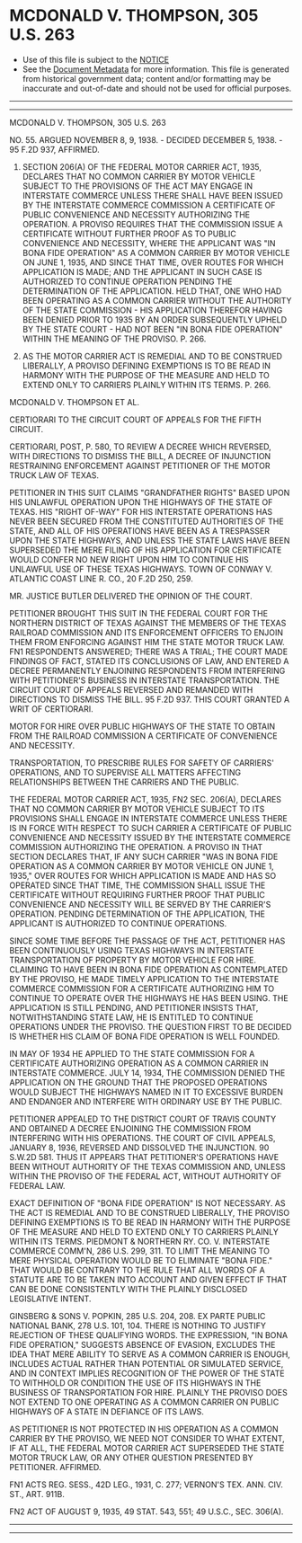 ---
---

# MCDONALD V. THOMPSON, 305 U.S. 263

* Use of this file is subject to the [NOTICE](https://github.com/publicdocs/notice/blob/master/NOTICE)
* See the [Document Metadata](../../../) for more information.
  This file is generated from historical government data; content and/or formatting may be inaccurate and out-of-date and should not be used for official purposes.

----------
----------

MCDONALD V. THOMPSON, 305 U.S. 263

NO. 55.  ARGUED NOVEMBER 8, 9, 1938.  - DECIDED DECEMBER 5, 1938.  - 95 F.2D 937, AFFIRMED.

1.  SECTION 206(A) OF THE FEDERAL MOTOR CARRIER ACT, 1935, DECLARES THAT NO COMMON CARRIER BY MOTOR VEHICLE SUBJECT TO THE PROVISIONS OF THE ACT MAY ENGAGE IN INTERSTATE COMMERCE UNLESS THERE SHALL HAVE BEEN ISSUED BY THE INTERSTATE COMMERCE COMMISSION A CERTIFICATE OF PUBLIC CONVENIENCE AND NECESSITY AUTHORIZING THE OPERATION.  A PROVISO REQUIRES THAT THE COMMISSION ISSUE A CERTIFICATE WITHOUT FURTHER PROOF AS TO PUBLIC CONVENIENCE AND NECESSITY, WHERE THE APPLICANT WAS "IN BONA FIDE OPERATION" AS A COMMON CARRIER BY MOTOR VEHICLE ON JUNE 1, 1935, AND SINCE THAT TIME, OVER ROUTES FOR WHICH APPLICATION IS MADE; AND THE APPLICANT IN SUCH CASE IS AUTHORIZED TO CONTINUE OPERATION PENDING THE DETERMINATION OF THE APPLICATION.  HELD THAT, ONE WHO HAD BEEN OPERATING AS A COMMON CARRIER WITHOUT THE AUTHORITY OF THE STATE COMMISSION - HIS APPLICATION THEREFOR HAVING BEEN DENIED PRIOR TO 1935 BY AN ORDER SUBSEQUENTLY UPHELD BY THE STATE COURT - HAD NOT BEEN "IN BONA FIDE OPERATION" WITHIN THE MEANING OF THE PROVISO.  P. 266.

2.  AS THE MOTOR CARRIER ACT IS REMEDIAL AND TO BE CONSTRUED LIBERALLY, A PROVISO DEFINING EXEMPTIONS IS TO BE READ IN HARMONY WITH THE PURPOSE OF THE MEASURE AND HELD TO EXTEND ONLY TO CARRIERS PLAINLY WITHIN ITS TERMS.  P. 266.

MCDONALD V. THOMPSON ET AL.

CERTIORARI TO THE CIRCUIT COURT OF APPEALS FOR THE FIFTH CIRCUIT.

CERTIORARI, POST, P. 580, TO REVIEW A DECREE WHICH REVERSED, WITH DIRECTIONS TO DISMISS THE BILL, A DECREE OF INJUNCTION RESTRAINING ENFORCEMENT AGAINST PETITIONER OF THE MOTOR TRUCK LAW OF TEXAS.

PETITIONER IN THIS SUIT CLAIMS "GRANDFATHER RIGHTS" BASED UPON HIS UNLAWFUL OPERATION UPON THE HIGHWAYS OF THE STATE OF TEXAS.  HIS "RIGHT OF-WAY" FOR HIS INTERSTATE OPERATIONS HAS NEVER BEEN SECURED FROM THE CONSTITUTED AUTHORITIES OF THE STATE, AND ALL OF HIS OPERATIONS HAVE BEEN AS A TRESPASSER UPON THE STATE HIGHWAYS, AND UNLESS THE STATE LAWS HAVE BEEN SUPERSEDED THE MERE FILING OF HIS APPLICATION FOR CERTIFICATE WOULD CONFER NO NEW RIGHT UPON HIM TO CONTINUE HIS UNLAWFUL USE OF THESE TEXAS HIGHWAYS.  TOWN OF CONWAY V. ATLANTIC COAST LINE R. CO., 20 F.2D 250, 259.

MR. JUSTICE BUTLER DELIVERED THE OPINION OF THE COURT.

PETITIONER BROUGHT THIS SUIT IN THE FEDERAL COURT FOR THE NORTHERN DISTRICT OF TEXAS AGAINST THE MEMBERS OF THE TEXAS RAILROAD COMMISSION AND ITS ENFORCEMENT OFFICERS TO ENJOIN THEM FROM ENFORCING AGAINST HIM THE STATE MOTOR TRUCK LAW.  FN1  RESPONDENTS ANSWERED; THERE WAS A TRIAL; THE COURT MADE FINDINGS OF FACT, STATED ITS CONCLUSIONS OF LAW, AND ENTERED A DECREE PERMANENTLY ENJOINING RESPONDENTS FROM INTERFERING WITH PETITIONER'S BUSINESS IN INTERSTATE TRANSPORTATION.  THE CIRCUIT COURT OF APPEALS REVERSED AND REMANDED WITH DIRECTIONS TO DISMISS THE BILL.  95 F.2D 937.  THIS COURT GRANTED A WRIT OF CERTIORARI.

MOTOR FOR HIRE OVER PUBLIC HIGHWAYS OF THE STATE TO OBTAIN FROM THE RAILROAD COMMISSION A CERTIFICATE OF CONVENIENCE AND NECESSITY.

TRANSPORTATION, TO PRESCRIBE RULES FOR SAFETY OF CARRIERS' OPERATIONS, AND TO SUPERVISE ALL MATTERS AFFECTING RELATIONSHIPS BETWEEN THE CARRIERS AND THE PUBLIC.

THE FEDERAL MOTOR CARRIER ACT, 1935,  FN2  SEC. 206(A), DECLARES THAT NO COMMON CARRIER BY MOTOR VEHICLE SUBJECT TO ITS PROVISIONS SHALL ENGAGE IN INTERSTATE COMMERCE UNLESS THERE IS IN FORCE WITH RESPECT TO SUCH CARRIER A CERTIFICATE OF PUBLIC CONVENIENCE AND NECESSITY ISSUED BY THE INTERSTATE COMMERCE COMMISSION AUTHORIZING THE OPERATION.  A PROVISO IN THAT SECTION DECLARES THAT, IF ANY SUCH CARRIER "WAS IN BONA FIDE OPERATION AS A COMMON CARRIER BY MOTOR VEHICLE ON JUNE 1, 1935," OVER ROUTES FOR WHICH APPLICATION IS MADE AND HAS SO OPERATED SINCE THAT TIME, THE COMMISSION SHALL ISSUE THE CERTIFICATE WITHOUT REQUIRING FURTHER PROOF THAT PUBLIC CONVENIENCE AND NECESSITY WILL BE SERVED BY THE CARRIER'S OPERATION.  PENDING DETERMINATION OF THE APPLICATION, THE APPLICANT IS AUTHORIZED TO CONTINUE OPERATIONS.

SINCE SOME TIME BEFORE THE PASSAGE OF THE ACT, PETITIONER HAS BEEN CONTINUOUSLY USING TEXAS HIGHWAYS IN INTERSTATE TRANSPORTATION OF PROPERTY BY MOTOR VEHICLE FOR HIRE.  CLAIMING TO HAVE BEEN IN BONA FIDE OPERATION AS CONTEMPLATED BY THE PROVISO, HE MADE TIMELY APPLICATION TO THE INTERSTATE COMMERCE COMMISSION FOR A CERTIFICATE AUTHORIZING HIM TO CONTINUE TO OPERATE OVER THE HIGHWAYS HE HAS BEEN USING.  THE APPLICATION IS STILL PENDING, AND PETITIONER INSISTS THAT, NOTWITHSTANDING STATE LAW, HE IS ENTITLED TO CONTINUE OPERATIONS UNDER THE PROVISO.  THE QUESTION FIRST TO BE DECIDED IS WHETHER HIS CLAIM OF BONA FIDE OPERATION IS WELL FOUNDED.

IN MAY OF 1934 HE APPLIED TO THE STATE COMMISSION FOR A CERTIFICATE AUTHORIZING OPERATION AS A COMMON CARRIER IN INTERSTATE COMMERCE.  JULY 14, 1934, THE COMMISSION DENIED THE APPLICATION ON THE GROUND THAT THE PROPOSED OPERATIONS WOULD SUBJECT THE HIGHWAYS NAMED IN IT TO EXCESSIVE BURDEN AND ENDANGER AND INTERFERE WITH ORDINARY USE BY THE PUBLIC.

PETITIONER APPEALED TO THE DISTRICT COURT OF TRAVIS COUNTY AND OBTAINED A DECREE ENJOINING THE COMMISSION FROM INTERFERING WITH HIS OPERATIONS.  THE COURT OF CIVIL APPEALS, JANUARY 8, 1936, REVERSED AND DISSOLVED THE INJUNCTION.  90 S.W.2D 581.  THUS IT APPEARS THAT PETITIONER'S OPERATIONS HAVE BEEN WITHOUT AUTHORITY OF THE TEXAS COMMISSION AND, UNLESS WITHIN THE PROVISO OF THE FEDERAL ACT, WITHOUT AUTHORITY OF FEDERAL LAW.

EXACT DEFINITION OF "BONA FIDE OPERATION" IS NOT NECESSARY.  AS THE ACT IS REMEDIAL AND TO BE CONSTRUED LIBERALLY, THE PROVISO DEFINING EXEMPTIONS IS TO BE READ IN HARMONY WITH THE PURPOSE OF THE MEASURE AND HELD TO EXTEND ONLY TO CARRIERS PLAINLY WITHIN ITS TERMS.  PIEDMONT & NORTHERN RY. CO. V. INTERSTATE COMMERCE COMM'N, 286 U.S. 299, 311.  TO LIMIT THE MEANING TO MERE PHYSICAL OPERATION WOULD BE TO ELIMINATE "BONA FIDE."  THAT WOULD BE CONTRARY TO THE RULE THAT ALL WORDS OF A STATUTE ARE TO BE TAKEN INTO ACCOUNT AND GIVEN EFFECT IF THAT CAN BE DONE CONSISTENTLY WITH THE PLAINLY DISCLOSED LEGISLATIVE INTENT.

GINSBERG & SONS V. POPKIN, 285 U.S. 204, 208.  EX PARTE PUBLIC NATIONAL BANK, 278 U.S. 101, 104.  THERE IS NOTHING TO JUSTIFY REJECTION OF THESE QUALIFYING WORDS.  THE EXPRESSION, "IN BONA FIDE OPERATION," SUGGESTS ABSENCE OF EVASION, EXCLUDES THE IDEA THAT MERE ABILITY TO SERVE AS A COMMON CARRIER IS ENOUGH, INCLUDES ACTUAL RATHER THAN POTENTIAL OR SIMULATED SERVICE, AND IN CONTEXT IMPLIES RECOGNITION OF THE POWER OF THE STATE TO WITHHOLD OR CONDITION THE USE OF ITS HIGHWAYS IN THE BUSINESS OF TRANSPORTATION FOR HIRE.  PLAINLY THE PROVISO DOES NOT EXTEND TO ONE OPERATING AS A COMMON CARRIER ON PUBLIC HIGHWAYS OF A STATE IN DEFIANCE OF ITS LAWS.

AS PETITIONER IS NOT PROTECTED IN HIS OPERATION AS A COMMON CARRIER BY THE PROVISO, WE NEED NOT CONSIDER TO WHAT EXTENT, IF AT ALL, THE FEDERAL MOTOR CARRIER ACT SUPERSEDED THE STATE MOTOR TRUCK LAW, OR ANY OTHER QUESTION PRESENTED BY PETITIONER.  AFFIRMED.

FN1  ACTS REG. SESS., 42D LEG., 1931, C. 277; VERNON'S TEX. ANN. CIV. ST., ART. 911B.

FN2  ACT OF AUGUST 9, 1935, 49 STAT. 543, 551; 49 U.S.C., SEC. 306(A).


----------
----------

